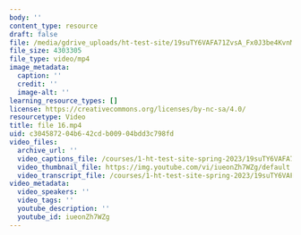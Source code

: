 ```yaml
---
body: ''
content_type: resource
draft: false
file: /media/gdrive_uploads/ht-test-site/19suTY6VAFA71ZvsA_Fx0J3be4KvnMxIA/file-16.mp4
file_size: 4303305
file_type: video/mp4
image_metadata:
  caption: ''
  credit: ''
  image-alt: ''
learning_resource_types: []
license: https://creativecommons.org/licenses/by-nc-sa/4.0/
resourcetype: Video
title: file 16.mp4
uid: c3045872-04b6-42cd-b009-04bdd3c798fd
video_files:
  archive_url: ''
  video_captions_file: /courses/1-ht-test-site-spring-2023/19suTY6VAFA71ZvsA_Fx0J3be4KvnMxIA_transcript.webvtt
  video_thumbnail_file: https://img.youtube.com/vi/iueonZh7WZg/default.jpg
  video_transcript_file: /courses/1-ht-test-site-spring-2023/19suTY6VAFA71ZvsA_Fx0J3be4KvnMxIA_transcript.pdf
video_metadata:
  video_speakers: ''
  video_tags: ''
  youtube_description: ''
  youtube_id: iueonZh7WZg
---
```

